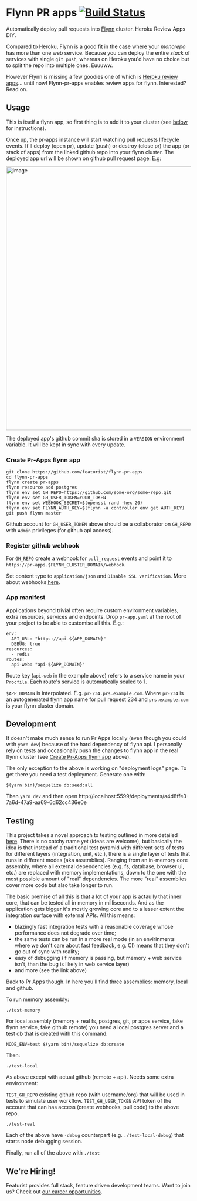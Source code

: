 # Flynn PR apps [![Build Status](https://travis-ci.org/featurist/flynn-pr-apps.svg?branch=master)](https://travis-ci.org/featurist/flynn-pr-apps)

Automatically deploy pull requests into [Flynn](https://flynn.io/) cluster. Heroku Review Apps DIY.

Compared to Heroku, Flynn is a good fit in the case where your _monorepo_ has more than one web service. Because you can deploy the entire _stack_ of services with single `git push`, whereas on Heroku you'd have no choice but to split the repo into multiple ones. Euuuww.

However Flynn is missing a few goodies one of which is [Heroku review apps](https://devcenter.heroku.com/articles/github-integration-review-apps)... until now! Flynn-pr-apps enables review apps for flynn. Interested? Read on.

## Usage

This is itself a flynn app, so first thing is to add it to your cluster (see [below](#create-pr-apps-flynn-app) for instructions).

Once up, the pr-apps instance will start watching pull requests lifecycle events. It'll deploy (open pr), update (push) or destroy (close pr) the app (or stack of apps) from the linked github repo into your flynn cluster. The deployed app url will be shown on github pull request page. E.g:

<img width="717" alt="image" src="https://user-images.githubusercontent.com/23721/35400213-0c76ae86-01ee-11e8-801b-d3b470ee17e5.png">

The deployed app's github commit sha is stored in a `VERSION` environment variable. It will be kept in sync with every update.

### Create Pr-Apps flynn app

```
git clone https://github.com/featurist/flynn-pr-apps
cd flynn-pr-apps
flynn create pr-apps
flynn resource add postgres
flynn env set GH_REPO=https://github.com/some-org/some-repo.git
flynn env set GH_USER_TOKEN=YOUR_TOKEN
flynn env set WEBHOOK_SECRET=$(openssl rand -hex 20)
flynn env set FLYNN_AUTH_KEY=$(flynn -a controller env get AUTH_KEY)
git push flynn master
```

Github account for `GH_USER_TOKEN` above should be a collaborator on `GH_REPO` with `Admin` privileges (for github api access).

### Register github webhook

For `GH_REPO` create a webhook for `pull_request` events and point it to `https://pr-apps.$FLYNN_CLUSTER_DOMAIN/webhook`.

Set content type to `application/json` and `Disable SSL verification`. More about webhooks [here](https://developer.github.com/webhooks/securing/).

### App manifest

Applications beyond trivial often require custom environment variables, extra resources, services and endpoints. Drop `pr-app.yaml` at the root of your project to be able to customise all this. E.g.:

```
env:
  API_URL: "https://api-${APP_DOMAIN}"
  DEBUG: true
resources:
  - redis
routes:
  api-web: "api-${APP_DOMAIN}"
```

Route key (`api-web` in the example above) refers to a service name in your `Procfile`. Each route's service is automatically scaled to 1.

`$APP_DOMAIN` is interpolated. E.g. `pr-234.prs.example.com`. Where `pr-234` is an autogenerated flynn app name for pull request 234 and `prs.example.com` is your flynn cluster domain.

## Development

It doesn't make much sense to run Pr Apps locally (even though you could with `yarn dev`) because of the hard dependency of flynn api. I personally rely on tests and occasionally push the changes to flynn app in the real flynn cluster (see [Create Pr-Apps flynn app](#create-pr-apps-flynn-app) above).

The only exception to the above is working on "deployment logs" page. To get there you need a test deployment. Generate one with:

```
$(yarn bin)/sequelize db:seed:all
```

Then `yarn dev` and then open http://localhost:5599/deployments/a4d8ffe3-7a6d-47a9-aa69-6d62cc436e0e

## Testing

This project takes a novel approach to testing outlined in more detailed [here](https://github.com/subsecondtdd/todo-subsecond). There is no catchy name yet (ideas are welcome), but basically the idea is that instead of a traditional test pyramid with different sets of tests for different layers (integration, unit, etc.), there is a single layer of tests that runs in different modes (aka assemblies). Ranging from an in-memory core assembly, where all external dependencies (e.g. fs, database, browser ui, etc.) are replaced with memory implementations, down to the one with the most possible amount of "real" dependencies. The more "real" assemblies cover more code but also take longer to run.

The basic premise of all this is that a lot of your app is actaully that inner core, that can be tested all in memory in milliseconds. And as the application gets bigger it's mostly growing core and to a lesser extent the integration surface with external APIs. All this means:

- blazingly fast integration tests with a reasonable coverage whose performance does not degrade over time;
- the same tests can be run in a more real mode (in an envirinments where we don't care about fast feedback, e.g. CI) means that they don't go out of sync with reality;
- easy of debugging (if memory is passing, but memory + web service isn't, than the bug is likely in web service layer)
- and more (see the link above)

Back to Pr Apps though. In here you'll find three assemblies: memory, local and github.

To run memory assembly:

```
./test-memory
```

For local assembly (memory + real fs, postgres, git, pr apps service, fake flynn service, fake github remote) you need a local postgres server and a test db that is created with this command:

```
NODE_ENV=test $(yarn bin)/sequelize db:create
```

Then:

```
./test-local
```

As above except with actual github (remote + api). Needs some extra environment:

`TEST_GH_REPO` existing github repo (with username/org) that will be used in tests to simulate user workflow.
`TEST_GH_USER_TOKEN` API token of the account that can has access (create webhooks, pull code) to the above repo.

```
./test-real
```

Each of the above have `-debug` counterpart (e.g. `./test-local-debug`) that starts node debugging session.

Finally, run all of the above with `./test`

## We're Hiring!
Featurist provides full stack, feature driven development teams. Want to join us? Check out [our career opportunities](https://www.featurist.co.uk/careers/).
